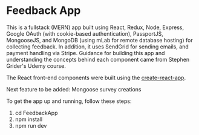 # Feedback App

This is a fullstack (MERN) app built using React, Redux, Node, Express, Google OAuth (with cookie-based authentication), PassportJS, MongooseJS, and MongoDB (using mLab for remote database hosting) for collecting feedback. In addition, it uses SendGrid for sending emails, and payment handling via Stripe. Guidance for building this app and understanding the concepts behind each component came from Stephen Grider's Udemy course.

The React front-end components were built using the [create-react-app](https://github.com/facebook/create-react-app).

Next feature to be added: Mongoose survey creations

To get the app up and running, follow these steps:

1) cd FeedbackApp
2) npm install
3) npm run dev